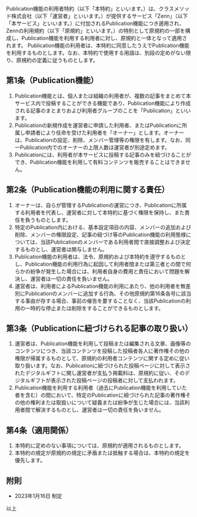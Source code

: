Publication機能の利用者特約（以下「本特約」といいます。）は、クラスメソッド株式会社（以下「運営者」といいます。）が提供するサービス「Zenn」（以下「本サービス」といいます。）に付加されるPublication機能につき適用され、Zennの利用規約（以下「原規約」といいます。）の特則として原規約の一部を構成し、Publication機能を利用する利用者に対し、原規約と一体となって適用されます。
Publication機能の利用者は、本特約に同意したうえでPublication機能を利用するものとします。なお、本特約で使用する用語は、別段の定めがない限り、原規約の定義に従うものとします。

## 第1条（Publication機能）

1. Publication機能とは、個人または組織の利用者が、複数の記事をまとめて本サービス内で投稿することができる機能であり、Publication機能により作成される記事のまとまりおよび利用者グループのことを「Publication」といいます。
2. Publicationの新規作成を運営者に申請した利用者、またはPublicationに所属し申請者により任命を受けた利用者を「オーナー」とします。オーナーは、Publicationの設定、削除、メンバー管理等の権限を有します。なお、同一Publication内でのオーナーの上限人数は運営者が別途定めます。
3. Publicationには、利用者が本サービスに投稿する記事のみを紐づけることができ、Publication機能を利用して有料コンテンツを販売することはできません。

## 第2条（Publication機能の利用に関する責任）

1. オーナーは、自らが管理するPublicationの運営につき、Publicationに所属する利用者を代表し、運営者に対して本特約に基づく権限を保持し、また責任を負うものとします。
2. 特定のPublication内における、基本設定項目の内容、メンバーの追加および削除、メンバーの権限設定、記事の紐づけ等のPublication機能の利用態様については、当該Publicationのメンバーである利用者間で直接調整および決定するものとし、運営者は関与しません。
3. Publication機能の利用者は、法令、原規約および本特約を遵守するものとし、Publication機能の利用行為に起因して利用者間または第三者との間で何らかの紛争が発生した場合には、利用者自身の費用と責任において問題を解決し、運営者は一切の責任を負いません。
4. 運営者は、利用者によるPublication機能の利用にあたり、他の利用者を無差別にPublicationのメンバーに追加する行為、その他原規約第16条各号に該当する事由が存する場合、事前の催告を要することなく、当該Publicationの利用の一時的な停止または削除をすることができるものとします。

## 第3条（Publicationに紐づけられる記事の取り扱い）

1. 運営者は、Publication機能を利用して投稿または編集される文章、画像等のコンテンツにつき、当該コンテンツを投稿した投稿者各人に著作権その他の権限が帰属するものとして、原規約の利用者コンテンツに関する定めに従い取り扱います。なお、Publicationに紐づけられた投稿ページに対して表示されたデジタルギフトに関し運営者が支払う掲載料は、原規約に従い、そのデジタルギフトが表示された投稿ページの投稿者に対して支払われます。
2. Publication機能を利用する利用者（過去にPublication機能を利用していた者を含む）の間において、特定のPublicationに紐づけられた記事の著作権その他の権利または取扱いについて疑義または紛争が生じた場合には、当該利用者間で解決するものとし、運営者は一切の責任を負いません。

## 第4条（適用関係）

1. 本特約に定めのない事項については、原規約が適用されるものとします。
2. 本特約の規定が原規約の規定に矛盾または抵触する場合は、本特約の規定を優先します。

## 附則

- 2023年1月16日 制定

以上